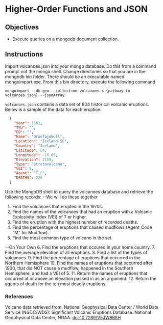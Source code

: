 # Higher-Order Functions and JSON

## Objectives

* Execute queries on a mongodb document collection.

## Instructions

Import volcanoes.json into your mongo database.  Do this from a command prompt not the mongo shell.  Change directories so that you are in the mongodb bin folder.  There should be an executable named mongoimport.exe.  From this bin directory, execute the following command

`mongoimport --db geo --collection volcanoes < {pathway to volcanoes.json} --jsonArray`

`volcanoes.json` contains a data set of 804 historical volcanic eruptions.  Below is a sample of the data for each eruption.

```JSON
  {
    "Year": 1362,
    "TSU": "",
    "EQ": "",
    "Name": "Oraefajokull",
    "Location": "Iceland-SE",
    "Country": "Iceland",
    "Latitude": 64,
    "Longitude": -16.65,
    "Elevation": 2119,
    "Type": "Stratovolcano",
    "VEI": 5,
    "Agent": "T,F",
    "DEATHS": 220
  }
```

Use the MongoDB shell to query the volcanoes database and retrieve the following records:
--We will do these together
 1. Find the volcanoes that erupted in the 1970s.
 2. Find the names of the volcanoes that had an eruption with a Volcanic Explosivity        Index (VEI) of 7 or higher.
 3. Find the eruption with the highest number of recorded deaths.
 4. Find the percentage of eruptions that caused mudflows (Agent_Code "M" for Mudflow).
 5. Find the most common type of volcano in the set.

--On Your Own
 6. Find the eruptions that occured in your home country.
 7. Find the average elevation of all eruptions.
 8. Find a list of the types of volcanoes.
 9. Find the percentage of eruptions that occurred in the Northern Hemisphere
10. Find the names of eruptions that occurred after 1900, that did NOT cause a mudflow, happened in the Southern Hemisphere, and had a VEI of 5.
11. Return the names of eruptions that occurred at or above an elevation passed in as an argument.
12. Return the agents of death for the ten most deadly eruptions.


### References

Volcano data retrieved from: National Geophysical Data Center / World Data Service (NGDC/WDS): Significant Volcanic Eruptions Database. National Geophysical Data Center, NOAA. [doi:10.7289/V5JW8BSH](https://data.nodc.noaa.gov/cgi-bin/iso?id=gov.noaa.ngdc.mgg.hazards:G10147)
